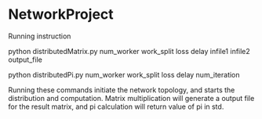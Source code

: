 # NetworkProject
Running instruction

python distributedMatrix.py num_worker work_split loss delay infile1 infile2 output_file

python distributedPi.py num_worker work_split loss delay num_iteration

Running these commands initiate the network topology, and starts the distribution and computation. Matrix multiplication will generate a output file for the result matrix, and pi calculation will return value of pi in std.